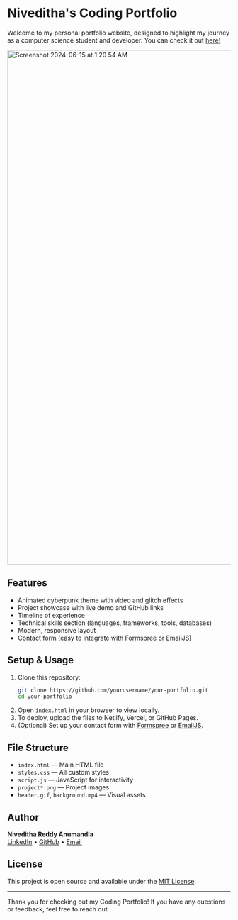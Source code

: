 # Niveditha's Coding Portfolio

Welcome to my personal portfolio website, designed to highlight my journey as a computer science student and developer. You can check it out [here!](#)

<img width="1160" alt="Screenshot 2024-06-15 at 1 20 54 AM" src="https://github.com/Erik-Cupsa/PortfolioWebsite/assets/86483911/3158d670-8cea-428a-8308-32c6b50f4de0">

## Features
- Animated cyberpunk theme with video and glitch effects
- Project showcase with live demo and GitHub links
- Timeline of experience
- Technical skills section (languages, frameworks, tools, databases)
- Modern, responsive layout
- Contact form (easy to integrate with Formspree or EmailJS)

##  Setup & Usage
1. Clone this repository:
   ```bash
   git clone https://github.com/yourusername/your-portfolio.git
   cd your-portfolio
   ```
2. Open `index.html` in your browser to view locally.
3. To deploy, upload the files to Netlify, Vercel, or GitHub Pages.
4. (Optional) Set up your contact form with [Formspree](https://formspree.io/) or [EmailJS](https://www.emailjs.com/).

## File Structure
- `index.html` — Main HTML file
- `styles.css` — All custom styles
- `script.js` — JavaScript for interactivity
- `project*.png` — Project images
- `header.gif`, `background.mp4` — Visual assets

##  Author
**Niveditha Reddy Anumandla**  
[LinkedIn](https://www.linkedin.com/in/niveditha-anumandla-5729a8309/) • [GitHub](https://github.com/nivwya) • [Email](mailto:nivi.anr1707@gmail.com)

##  License
This project is open source and available under the [MIT License](LICENSE). 

---
Thank you for checking out my Coding Portfolio! If you have any questions or feedback, feel free to reach out.
